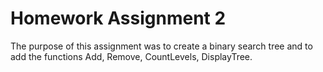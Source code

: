 # Homework Assignment 2

The purpose of this assignment was to create a binary search tree and to add the functions Add, Remove, CountLevels, DisplayTree.
